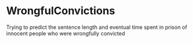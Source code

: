 # WrongfulConvictions
Trying to predict the sentence length and eventual time spent in prison of innocent people who were wrongfully convicted 
